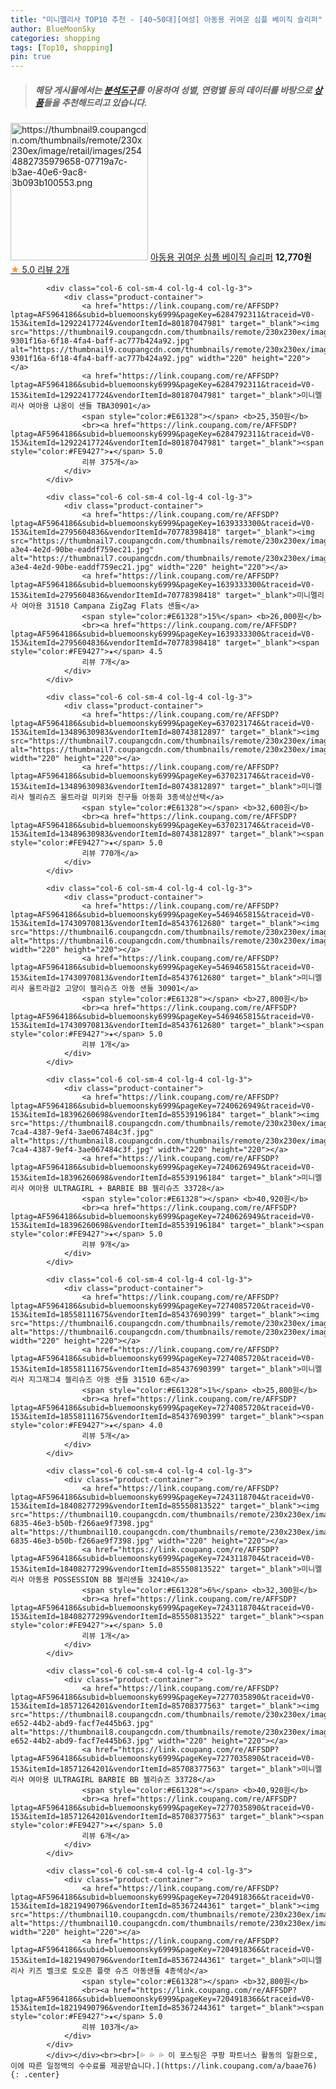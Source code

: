 ```yaml
---
title: "미니멜리사 TOP10 추천 - [40~50대][여성] 아동용 귀여운 심플 베이직 슬리퍼"
author: BlueMoonSky
categories: shopping
tags: [Top10, shopping]
pin: true
---
```


> ##### 해당 게시물에서는 [**분석도구**](https://itemscout.io/)를 이용하여 **성별**, **연령별** 등의 데이터를 바탕으로 [**상품**](https://link.coupang.com/a/baae76)들을 추천해드리고 있습니다.
<div class="container"><div class="row">
            <div class="col-6 col-sm-4 col-lg-4 col-lg-3">
                <div class="product-container">
                    <a href="https://link.coupang.com/re/AFFSDP?lptag=AF5964186&subid=bluemoonsky6999&pageKey=7313052246&traceid=V0-153&itemId=18739188091&vendorItemId=85871502785" target="_blank"><img src="https://thumbnail9.coupangcdn.com/thumbnails/remote/230x230ex/image/retail/images/2544882735979658-07719a7c-b3ae-40e6-9ac8-3b093b100553.png" alt="https://thumbnail9.coupangcdn.com/thumbnails/remote/230x230ex/image/retail/images/2544882735979658-07719a7c-b3ae-40e6-9ac8-3b093b100553.png" width="220" height="220"></a>
                    <a href="https://link.coupang.com/re/AFFSDP?lptag=AF5964186&subid=bluemoonsky6999&pageKey=7313052246&traceid=V0-153&itemId=18739188091&vendorItemId=85871502785" target="_blank">아동용 귀여운 심플 베이직 슬리퍼</a>
                    <span style="color:#E61328"></span> <b>12,770원</b>
                    <br><a href="https://link.coupang.com/re/AFFSDP?lptag=AF5964186&subid=bluemoonsky6999&pageKey=7313052246&traceid=V0-153&itemId=18739188091&vendorItemId=85871502785" target="_blank"><span style="color:#FE9427">★</span> 5.0
                    리뷰 2개</a>
                </div>
            </div>
            
            <div class="col-6 col-sm-4 col-lg-4 col-lg-3">
                <div class="product-container">
                    <a href="https://link.coupang.com/re/AFFSDP?lptag=AF5964186&subid=bluemoonsky6999&pageKey=6284792311&traceid=V0-153&itemId=12922417724&vendorItemId=80187047981" target="_blank"><img src="https://thumbnail9.coupangcdn.com/thumbnails/remote/230x230ex/image/retail/images/5283876762876716-9301f16a-6f18-4fa4-baff-ac777b424a92.jpg" alt="https://thumbnail9.coupangcdn.com/thumbnails/remote/230x230ex/image/retail/images/5283876762876716-9301f16a-6f18-4fa4-baff-ac777b424a92.jpg" width="220" height="220"></a>
                    <a href="https://link.coupang.com/re/AFFSDP?lptag=AF5964186&subid=bluemoonsky6999&pageKey=6284792311&traceid=V0-153&itemId=12922417724&vendorItemId=80187047981" target="_blank">미니멜리사 여아용 냐옹이 샌들 TBA30901</a>
                    <span style="color:#E61328"></span> <b>25,350원</b>
                    <br><a href="https://link.coupang.com/re/AFFSDP?lptag=AF5964186&subid=bluemoonsky6999&pageKey=6284792311&traceid=V0-153&itemId=12922417724&vendorItemId=80187047981" target="_blank"><span style="color:#FE9427">★</span> 5.0
                    리뷰 375개</a>
                </div>
            </div>
            
            <div class="col-6 col-sm-4 col-lg-4 col-lg-3">
                <div class="product-container">
                    <a href="https://link.coupang.com/re/AFFSDP?lptag=AF5964186&subid=bluemoonsky6999&pageKey=1639333300&traceid=V0-153&itemId=2795604836&vendorItemId=70778398418" target="_blank"><img src="https://thumbnail7.coupangcdn.com/thumbnails/remote/230x230ex/image/retail/images/2020/05/28/17/3/fe4d78f0-a3e4-4e2d-90be-eaddf759ec21.jpg" alt="https://thumbnail7.coupangcdn.com/thumbnails/remote/230x230ex/image/retail/images/2020/05/28/17/3/fe4d78f0-a3e4-4e2d-90be-eaddf759ec21.jpg" width="220" height="220"></a>
                    <a href="https://link.coupang.com/re/AFFSDP?lptag=AF5964186&subid=bluemoonsky6999&pageKey=1639333300&traceid=V0-153&itemId=2795604836&vendorItemId=70778398418" target="_blank">미니멜리사 여아용 31510 Campana ZigZag Flats 샌들</a>
                    <span style="color:#E61328">15%</span> <b>26,000원</b>
                    <br><a href="https://link.coupang.com/re/AFFSDP?lptag=AF5964186&subid=bluemoonsky6999&pageKey=1639333300&traceid=V0-153&itemId=2795604836&vendorItemId=70778398418" target="_blank"><span style="color:#FE9427">★</span> 4.5
                    리뷰 7개</a>
                </div>
            </div>
            
            <div class="col-6 col-sm-4 col-lg-4 col-lg-3">
                <div class="product-container">
                    <a href="https://link.coupang.com/re/AFFSDP?lptag=AF5964186&subid=bluemoonsky6999&pageKey=6370231746&traceid=V0-153&itemId=13489630983&vendorItemId=80743812897" target="_blank"><img src="https://thumbnail7.coupangcdn.com/thumbnails/remote/230x230ex/image/vendor_inventory/a832/cfdcccc562163f1b7f1cddb641665f1699d6d1b0c87ce2bb985e760e6381.jpg" alt="https://thumbnail7.coupangcdn.com/thumbnails/remote/230x230ex/image/vendor_inventory/a832/cfdcccc562163f1b7f1cddb641665f1699d6d1b0c87ce2bb985e760e6381.jpg" width="220" height="220"></a>
                    <a href="https://link.coupang.com/re/AFFSDP?lptag=AF5964186&subid=bluemoonsky6999&pageKey=6370231746&traceid=V0-153&itemId=13489630983&vendorItemId=80743812897" target="_blank">미니멜리사 젤리슈즈 울트라걸 미키와 친구들 아동화 3종색상선택</a>
                    <span style="color:#E61328"></span> <b>32,600원</b>
                    <br><a href="https://link.coupang.com/re/AFFSDP?lptag=AF5964186&subid=bluemoonsky6999&pageKey=6370231746&traceid=V0-153&itemId=13489630983&vendorItemId=80743812897" target="_blank"><span style="color:#FE9427">★</span> 5.0
                    리뷰 770개</a>
                </div>
            </div>
            
            <div class="col-6 col-sm-4 col-lg-4 col-lg-3">
                <div class="product-container">
                    <a href="https://link.coupang.com/re/AFFSDP?lptag=AF5964186&subid=bluemoonsky6999&pageKey=5469465815&traceid=V0-153&itemId=17430970813&vendorItemId=85437612680" target="_blank"><img src="https://thumbnail6.coupangcdn.com/thumbnails/remote/230x230ex/image/vendor_inventory/7ca3/9417a56f5650126eccac6cfbf14a663dce64a225b83de751c7d2231ac0c1.jpg" alt="https://thumbnail6.coupangcdn.com/thumbnails/remote/230x230ex/image/vendor_inventory/7ca3/9417a56f5650126eccac6cfbf14a663dce64a225b83de751c7d2231ac0c1.jpg" width="220" height="220"></a>
                    <a href="https://link.coupang.com/re/AFFSDP?lptag=AF5964186&subid=bluemoonsky6999&pageKey=5469465815&traceid=V0-153&itemId=17430970813&vendorItemId=85437612680" target="_blank">미니멜리사 울트라걸2 고양이 젤리슈즈 아동 샌들 30901</a>
                    <span style="color:#E61328"></span> <b>27,800원</b>
                    <br><a href="https://link.coupang.com/re/AFFSDP?lptag=AF5964186&subid=bluemoonsky6999&pageKey=5469465815&traceid=V0-153&itemId=17430970813&vendorItemId=85437612680" target="_blank"><span style="color:#FE9427">★</span> 5.0
                    리뷰 1개</a>
                </div>
            </div>
            
            <div class="col-6 col-sm-4 col-lg-4 col-lg-3">
                <div class="product-container">
                    <a href="https://link.coupang.com/re/AFFSDP?lptag=AF5964186&subid=bluemoonsky6999&pageKey=7240626949&traceid=V0-153&itemId=18396260698&vendorItemId=85539196184" target="_blank"><img src="https://thumbnail8.coupangcdn.com/thumbnails/remote/230x230ex/image/retail/images/2023/04/03/14/9/e3dfc250-7ca4-4387-9ef4-3ae067484c3f.jpg" alt="https://thumbnail8.coupangcdn.com/thumbnails/remote/230x230ex/image/retail/images/2023/04/03/14/9/e3dfc250-7ca4-4387-9ef4-3ae067484c3f.jpg" width="220" height="220"></a>
                    <a href="https://link.coupang.com/re/AFFSDP?lptag=AF5964186&subid=bluemoonsky6999&pageKey=7240626949&traceid=V0-153&itemId=18396260698&vendorItemId=85539196184" target="_blank">미니멜리사 여아용 ULTRAGIRL + BARBIE BB 젤리슈즈 33728</a>
                    <span style="color:#E61328"></span> <b>40,920원</b>
                    <br><a href="https://link.coupang.com/re/AFFSDP?lptag=AF5964186&subid=bluemoonsky6999&pageKey=7240626949&traceid=V0-153&itemId=18396260698&vendorItemId=85539196184" target="_blank"><span style="color:#FE9427">★</span> 5.0
                    리뷰 9개</a>
                </div>
            </div>
            
            <div class="col-6 col-sm-4 col-lg-4 col-lg-3">
                <div class="product-container">
                    <a href="https://link.coupang.com/re/AFFSDP?lptag=AF5964186&subid=bluemoonsky6999&pageKey=7274085720&traceid=V0-153&itemId=18558111675&vendorItemId=85437690399" target="_blank"><img src="https://thumbnail6.coupangcdn.com/thumbnails/remote/230x230ex/image/vendor_inventory/feef/14445a4827f55dab71485606880e244384baac8dec31c18e796c9743a330.jpg" alt="https://thumbnail6.coupangcdn.com/thumbnails/remote/230x230ex/image/vendor_inventory/feef/14445a4827f55dab71485606880e244384baac8dec31c18e796c9743a330.jpg" width="220" height="220"></a>
                    <a href="https://link.coupang.com/re/AFFSDP?lptag=AF5964186&subid=bluemoonsky6999&pageKey=7274085720&traceid=V0-153&itemId=18558111675&vendorItemId=85437690399" target="_blank">미니멜리사 지그재그4 젤리슈즈 아동 샌들 31510 6종</a>
                    <span style="color:#E61328">1%</span> <b>25,800원</b>
                    <br><a href="https://link.coupang.com/re/AFFSDP?lptag=AF5964186&subid=bluemoonsky6999&pageKey=7274085720&traceid=V0-153&itemId=18558111675&vendorItemId=85437690399" target="_blank"><span style="color:#FE9427">★</span> 4.0
                    리뷰 5개</a>
                </div>
            </div>
            
            <div class="col-6 col-sm-4 col-lg-4 col-lg-3">
                <div class="product-container">
                    <a href="https://link.coupang.com/re/AFFSDP?lptag=AF5964186&subid=bluemoonsky6999&pageKey=7243118704&traceid=V0-153&itemId=18408277299&vendorItemId=85550813522" target="_blank"><img src="https://thumbnail10.coupangcdn.com/thumbnails/remote/230x230ex/image/retail/images/2023/04/04/13/8/c4bf9666-6835-46e3-b50b-f266ae9f7398.jpg" alt="https://thumbnail10.coupangcdn.com/thumbnails/remote/230x230ex/image/retail/images/2023/04/04/13/8/c4bf9666-6835-46e3-b50b-f266ae9f7398.jpg" width="220" height="220"></a>
                    <a href="https://link.coupang.com/re/AFFSDP?lptag=AF5964186&subid=bluemoonsky6999&pageKey=7243118704&traceid=V0-153&itemId=18408277299&vendorItemId=85550813522" target="_blank">미니멜리사 아동용 POSSESSION BB 젤리샌들 32410</a>
                    <span style="color:#E61328">6%</span> <b>32,300원</b>
                    <br><a href="https://link.coupang.com/re/AFFSDP?lptag=AF5964186&subid=bluemoonsky6999&pageKey=7243118704&traceid=V0-153&itemId=18408277299&vendorItemId=85550813522" target="_blank"><span style="color:#FE9427">★</span> 5.0
                    리뷰 1개</a>
                </div>
            </div>
            
            <div class="col-6 col-sm-4 col-lg-4 col-lg-3">
                <div class="product-container">
                    <a href="https://link.coupang.com/re/AFFSDP?lptag=AF5964186&subid=bluemoonsky6999&pageKey=7277035890&traceid=V0-153&itemId=18571264201&vendorItemId=85708377563" target="_blank"><img src="https://thumbnail8.coupangcdn.com/thumbnails/remote/230x230ex/image/retail/images/2023/04/18/17/6/f8f5e2b8-e652-44b2-abd9-facf7e445b63.jpg" alt="https://thumbnail8.coupangcdn.com/thumbnails/remote/230x230ex/image/retail/images/2023/04/18/17/6/f8f5e2b8-e652-44b2-abd9-facf7e445b63.jpg" width="220" height="220"></a>
                    <a href="https://link.coupang.com/re/AFFSDP?lptag=AF5964186&subid=bluemoonsky6999&pageKey=7277035890&traceid=V0-153&itemId=18571264201&vendorItemId=85708377563" target="_blank">미니멜리사 여아용 ULTRAGIRL BARBIE BB 젤리슈즈 33728</a>
                    <span style="color:#E61328"></span> <b>40,920원</b>
                    <br><a href="https://link.coupang.com/re/AFFSDP?lptag=AF5964186&subid=bluemoonsky6999&pageKey=7277035890&traceid=V0-153&itemId=18571264201&vendorItemId=85708377563" target="_blank"><span style="color:#FE9427">★</span> 5.0
                    리뷰 6개</a>
                </div>
            </div>
            
            <div class="col-6 col-sm-4 col-lg-4 col-lg-3">
                <div class="product-container">
                    <a href="https://link.coupang.com/re/AFFSDP?lptag=AF5964186&subid=bluemoonsky6999&pageKey=7204918366&traceid=V0-153&itemId=18219490796&vendorItemId=85367244361" target="_blank"><img src="https://thumbnail10.coupangcdn.com/thumbnails/remote/230x230ex/image/vendor_inventory/ec7a/d0e0df484988013c2796acf7224f1241903f9fe793f2785335cf808af361.jpg" alt="https://thumbnail10.coupangcdn.com/thumbnails/remote/230x230ex/image/vendor_inventory/ec7a/d0e0df484988013c2796acf7224f1241903f9fe793f2785335cf808af361.jpg" width="220" height="220"></a>
                    <a href="https://link.coupang.com/re/AFFSDP?lptag=AF5964186&subid=bluemoonsky6999&pageKey=7204918366&traceid=V0-153&itemId=18219490796&vendorItemId=85367244361" target="_blank">미니멜리사 키즈 벨크로 토오픈 플랫 슈즈 아동샌들 4종색상</a>
                    <span style="color:#E61328"></span> <b>32,800원</b>
                    <br><a href="https://link.coupang.com/re/AFFSDP?lptag=AF5964186&subid=bluemoonsky6999&pageKey=7204918366&traceid=V0-153&itemId=18219490796&vendorItemId=85367244361" target="_blank"><span style="color:#FE9427">★</span> 5.0
                    리뷰 103개</a>
                </div>
            </div>
            </div></div><br><br>[💦 💦 💦 이 포스팅은 쿠팡 파트너스 활동의 일환으로, 이에 따른 일정액의 수수료를 제공받습니다.](https://link.coupang.com/a/baae76){: .center}